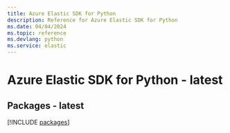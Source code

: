 ```yaml
---
title: Azure Elastic SDK for Python
description: Reference for Azure Elastic SDK for Python
ms.date: 04/04/2024
ms.topic: reference
ms.devlang: python
ms.service: elastic
---
```

# Azure Elastic SDK for Python - latest
## Packages - latest
[!INCLUDE [packages](elastic-index.md)]